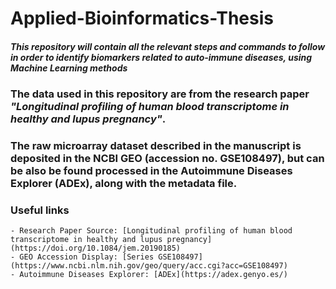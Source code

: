 # Applied-Bioinformatics-Thesis

#### *This repository will contain all the relevant steps and commands to follow in order to identify biomarkers related to auto-immune diseases, using Machine Learning methods*


### The data used in this repository are from the research paper *"Longitudinal profiling of human blood transcriptome in healthy and lupus pregnancy"*.

### The raw microarray dataset described in the manuscript is deposited in the NCBI GEO (accession no. GSE108497), but can be also be found processed in the Autoimmune Diseases Explorer (ADEx), along with the metadata file.

### Useful links
    - Research Paper Source: [Longitudinal profiling of human blood transcriptome in healthy and lupus pregnancy](https://doi.org/10.1084/jem.20190185)
    - GEO Accession Display: [Series GSE108497](https://www.ncbi.nlm.nih.gov/geo/query/acc.cgi?acc=GSE108497)
    - Autoimmune Diseases Explorer: [ADEx](https://adex.genyo.es/)
    
